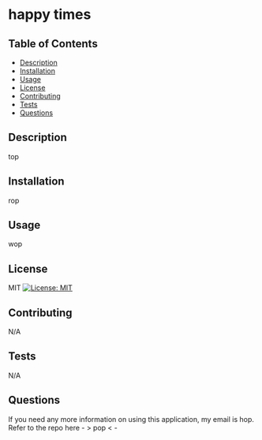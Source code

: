 # happy times
  
  ## Table of Contents
  - [Description](#description)
  - [Installation](#installation)
  - [Usage](#usage)
  - [License](#license)
  - [Contributing](#contributing)
  - [Tests](#tests)
  - [Questions](#questions)
  
  ## Description
  top
  
  ## Installation
  rop
  
  ## Usage
  wop

  ## License
  MIT
    [![License: MIT](https://img.shields.io/badge/License-MIT-yellow.svg)](https://opensource.org/licenses/MIT)
  
  ## Contributing
  N/A
  
  ## Tests
  N/A
  
  ## Questions
  If you need any more information on using this application, my email is hop.
  Refer to the repo here - >  pop  < -